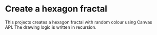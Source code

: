 # Create a hexagon fractal

This projects creates a hexagon fractal with random colour using Canvas API. The drawing logic is written in recursion.
